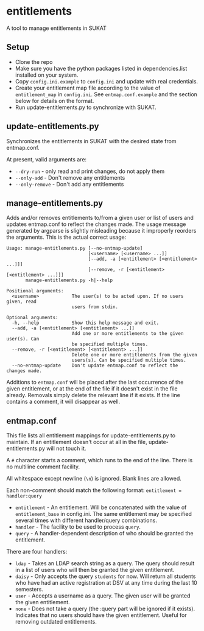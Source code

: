 # entitlements
A tool to manage entitlements in SUKAT

## Setup

 * Clone the repo
 * Make sure you have the python packages listed in dependencies.list installed on 
 your system.
 * Copy ```config.ini.example``` to ```config.ini``` and update with real credentials.
 * Create your entitlement map file according to the value of ```entitlement_map``` in 
 ```config.ini```. See ```entmap.conf.example``` and the section below for details on 
 the format.
 * Run update-entitlements.py to synchronize with SUKAT.
 
## update-entitlements.py

Synchronizes the entitlements in SUKAT with the desired state from entmap.conf.

At present, valid arguments are:
 * ```--dry-run``` - only read and print changes, do not apply them
 * ```--only-add``` - Don't remove any entitlements
 * ```--only-remove``` - Don't add any entitlements
  
## manage-entitlements.py
 
Adds and/or removes entitlements to/from a given user or list of users and updates 
entmap.conf to reflect the changes made. The usage message generated by argparse is 
slightly misleading because it improperly reorders the arguments. This is the actual 
correct usage:

```
Usage: manage-entitlements.py [--no-entmap-update]
                              [<username> [<username> ...]]
                              [--add, -a [<entitlement> [<entitlement> ...]]]
                              [--remove, -r [<entitlement> [<entitlement> ...]]]
       manage-entitlements.py -h|--help

Positional arguments:
  <username>            The user(s) to be acted upon. If no users given, read
                        users from stdin.

Optional arguments:
  -h, --help            Show this help message and exit.
  --add, -a [<entitlement> [<entitlement> ...]]
                        Add one or more entitlements to the given user(s). Can
                        be specified multiple times.
  --remove, -r [<entitlement> [<entitlement> ...]]
                        Delete one or more entitlements from the given
                        users(s). Can be specified multiple times.
  --no-entmap-update    Don't update entmap.conf to reflect the changes made.
```

Additions to ```entmap.conf``` will be placed after the last occurrence of the given
entitlement, or at the end of the file if it doesn't exist in the file already.
Removals simply delete the relevant line if it exists. If the line contains a comment,
it will disappear as well.

## entmap.conf

This file lists all entitlement mappings for update-entitlements.py to maintain.
If an entitlement doesn't occur at all in the file, update-entitlements.py will 
not touch it.

A ```#``` character starts a comment, which runs to the end of the line. There is
no multiline comment facility.

All whitespace except newline (```\n```) is ignored. Blank lines are allowed.

Each non-comment should match the following format:
```entitlement = handler:query```

 * ```entitlement``` - An entitlement. Will be concatenated with the value of 
 ```entitlement_base``` in config.ini. The same entitlement may be specified several 
 times with different handler/query combinations.
 * ```handler``` - The facility to be used to process ```query```.
 * ```query``` - A handler-dependent description of who should be granted the 
 entitlement.
 
There are four handlers:
 * ```ldap``` - Takes an LDAP search string as a query. The query should result in a 
 list of users who will then be granted the given entitlement.
 * ```daisy``` - Only accepts the query ```students``` for now. Will return all students
 who have had an active registration at DSV at any time during the last 10 semesters.
 * ```user``` - Accepts a username as a query. The given user will be granted the given 
 entitlement.
 * ```none``` - Does not take a query (the :query part will be ignored if it exists). 
 Indicates that no users should have the given entitlement. Useful for removing outdated 
 entitlements.
